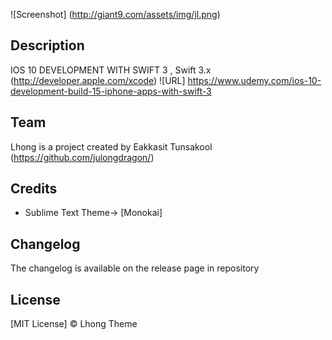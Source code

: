 ![Screenshot] (http://giant9.com/assets/img/jl.png)

## Description
 IOS 10 DEVELOPMENT WITH SWIFT 3 , Swift 3.x (http://developer.apple.com/xcode)
 ![URL] https://www.udemy.com/ios-10-development-build-15-iphone-apps-with-swift-3
## Team

Lhong is a project created by Eakkasit Tunsakool (https://github.com/julongdragon/)


## Credits

* Sublime Text Theme-> [Monokai]

## Changelog

The changelog is available on the release page in repository

## License

[MIT License]  © Lhong Theme